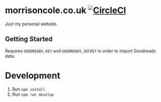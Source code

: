# morrisoncole.co.uk [![CircleCI](https://circleci.com/gh/MorrisonCole/morrisoncole.co.uk/tree/develop.svg?style=svg)](https://circleci.com/gh/MorrisonCole/morrisoncole.co.uk/tree/develop)

Just my personal website.

## Getting Started

Requires `GOODREADS_KEY` and `GOODREADS_SECRET` in order to import Goodreads data.

# Development

1. Run `npm install`
2. Run `npm run develop`
